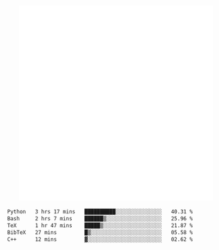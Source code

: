<div align="center">
    <a href="https://konst.fish">
        <img src="https://raw.githubusercontent.com/konstfish/konstfish/master/fish.svg" alt="Logo" width="450"/>
    </a>
</div>

<!--START_SECTION:waka-->
```text
Python   3 hrs 17 mins   ██████████░░░░░░░░░░░░░░░   40.31 % 
Bash     2 hrs 7 mins    ██████▒░░░░░░░░░░░░░░░░░░   25.96 % 
TeX      1 hr 47 mins    █████▒░░░░░░░░░░░░░░░░░░░   21.87 % 
BibTeX   27 mins         █▒░░░░░░░░░░░░░░░░░░░░░░░   05.58 % 
C++      12 mins         ▓░░░░░░░░░░░░░░░░░░░░░░░░   02.62 % 
```
<!--END_SECTION:waka-->
